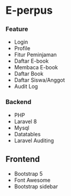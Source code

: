# E-perpus

### Feature
- Login
- Profile
- Fitur Peminjaman
- Daftar E-book 
- Membaca E-book 
- Daftar Book 
- Daftar Siswa/Anggot
- Audit Log

### Backend
- PHP
- Laravel 8
- Mysql
- Datatables
- Laravel Auditing

## Frontend
- Bootstrap 5
- Font Awesome
- Bootstrap sidebar
